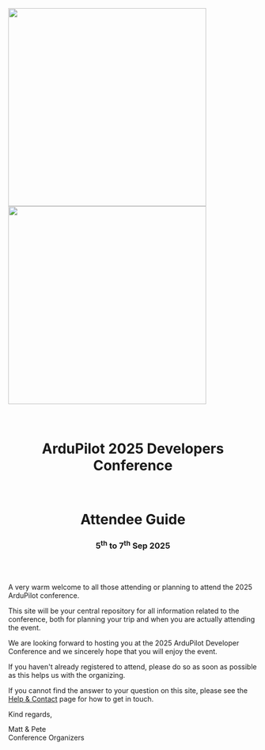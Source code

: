 
<div class=image-center>
  <img src="/images/APDC-Logo.svg" class="only-light" style="width: 400px;" >
  <img src="/images/APDC-Logo-Dark.svg" class="only-dark" style="width: 400px;">
</div>

<div style="text-align: center;">
<br><br>
<h1>ArduPilot 2025 Developers Conference</h1>
<br>
<h1>Attendee Guide</h1>
<h3>5<sup>th</sup> to 7<sup>th</sup> Sep 2025</h3>
<br><br>
</div>

A very warm welcome to all those attending or planning to attend the 2025 ArduPilot conference.

This site will be your central repository for all information related to the conference, both for planning your trip and when you are actually attending the event.

We are looking forward to hosting you at the 2025 ArduPilot Developer Conference and we sincerely hope that you will enjoy the event.

If you haven't already registered to attend, please do so as soon as possible as this helps us with the organizing.

If you cannot find the answer to your question on this site, please see the [Help & Contact](/help_and_contact) page for how to get in touch.

Kind regards,

<div style="line-height: 1.2;">
  Matt & Pete
<br>
  Conference Organizers
</div>





